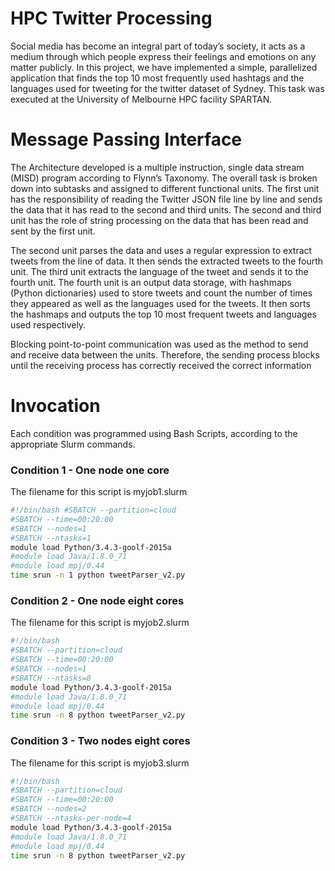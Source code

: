 # HPC Twitter Processing 

Social media has become an integral part of today’s society, it acts as a medium through which people express their feelings and emotions on any matter publicly. In this project, we have implemented a simple, parallelized application that finds the top 10 most frequently used hashtags and the languages used for tweeting for the twitter dataset of Sydney. This task was executed at the University of Melbourne HPC facility SPARTAN.   

# Message Passing Interface

The Architecture developed is a multiple instruction, single data stream (MISD) program according to Flynn’s Taxonomy. The overall task is broken down into subtasks and assigned to different functional units. The first unit has the responsibility of reading the Twitter JSON file line by line and sends the data that it has read to the second and third units. The second and third unit has the role of string processing on the data that has been read and sent by the first unit.  
 
The second unit parses the data and uses a regular expression to extract tweets from the line of data. It then sends the extracted tweets to the fourth unit. The third unit extracts the language of the tweet and sends it to the fourth unit. The fourth unit is an output data storage, with hashmaps (Python dictionaries) used to store tweets and count the number of times they appeared as well as the languages used for the tweets. It then sorts the hashmaps and outputs the top 10 most frequent tweets and languages used respectively.  
 
Blocking point-to-point communication was used as the method to send and receive data between the units. Therefore, the sending process blocks until the receiving process has correctly received the correct information

# Invocation

Each condition was programmed using Bash Scripts, according to the appropriate Slurm commands. 

### Condition 1 - One node one core

The filename for this script is myjob1.slurm

```sh
#!/bin/bash #SBATCH --partition=cloud 
#SBATCH --time=00:20:00 
#SBATCH --nodes=1 
#SBATCH --ntasks=1 
module load Python/3.4.3-goolf-2015a 
#module load Java/1.8.0_71 
#module load mpj/0.44 
time srun -n 1 python tweetParser_v2.py
```

### Condition 2 - One node eight cores

The filename for this script is myjob2.slurm

```sh
#!/bin/bash 
#SBATCH --partition=cloud 
#SBATCH --time=00:20:00 
#SBATCH --nodes=1 
#SBATCH --ntasks=8
module load Python/3.4.3-goolf-2015a 
#module load Java/1.8.0_71 
#module load mpj/0.44 
time srun -n 8 python tweetParser_v2.py
```

### Condition 3 - Two nodes eight cores

The filename for this script is myjob3.slurm

```sh
#!/bin/bash 
#SBATCH --partition=cloud 
#SBATCH --time=00:20:00 
#SBATCH --nodes=2
#SBATCH --ntasks-per-node=4
module load Python/3.4.3-goolf-2015a 
#module load Java/1.8.0_71 
#module load mpj/0.44 
time srun -n 8 python tweetParser_v2.py
```
